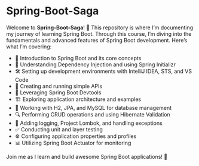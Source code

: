 # Spring-Boot-Saga

Welcome to **Spring-Boot-Saga**! 🌱 This repository is where I’m documenting my journey of learning Spring Boot. Through this course, I’m diving into the fundamentals and advanced features of Spring Boot development. Here’s what I’m covering:

- 📖 Introduction to Spring Boot and its core concepts
- 🔄 Understanding Dependency Injection and using Spring Initializr
- 🛠️ Setting up development environments with IntelliJ IDEA, STS, and VS Code
- 🚀 Creating and running simple APIs
- 🧰 Leveraging Spring Boot Devtools
- 🏗️ Exploring application architecture and examples
- 💾 Working with H2, JPA, and MySQL for database management
- 🔍 Performing CRUD operations and using Hibernate Validation
- 📝 Adding logging, Project Lombok, and handling exceptions
- ✅ Conducting unit and layer testing
- ⚙️ Configuring application properties and profiles
- 📊 Utilizing Spring Boot Actuator for monitoring

Join me as I learn and build awesome Spring Boot applications! 🎉
